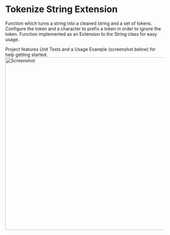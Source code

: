 # Tokenize String Extension
Function which turns a string into a cleaned string and a set of tokens. Configure the token and a character to prefix a token in order to ignore the token. Function implemented as an Extension to the String class for easy usage.

Project features Unit Tests and a Usage Example (screenshot below) for help getting started.
<img width="547" alt="Screenshot" src="https://user-images.githubusercontent.com/57777918/208323665-22426106-620e-4242-8ee9-16a8a19acc5a.png">
